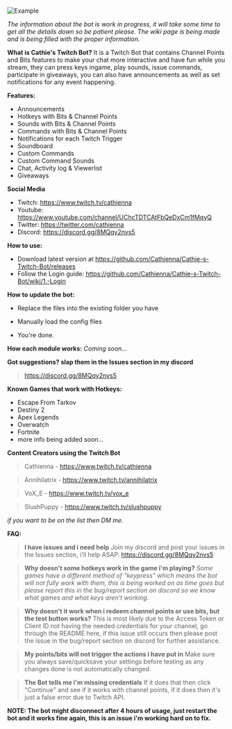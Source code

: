 
![Example](https://dl.dropboxusercontent.com/s/6pitgfz2dqyw9j4/Twitch%20Bot%20Panel.png)

*The information about the bot is work in progress, it will take some time to get all the details down so be patient please.*
*The wiki page is being made and is being filled with the proper information.*

**What is Cathie's Twitch Bot?**
It is a Twitch Bot that contains Channel Points and Bits features to make your chat more interactive and have fun while you stream, they can press keys ingame, play sounds, issue commands, participate in giveaways, you can also have announcements as well as set notifications for any event happening.


**Features:**
 - Announcements
 - Hotkeys with Bits & Channel Points
 - Sounds with Bits & Channel Points
 - Commands with Bits & Channel Points
 - Notifications for each Twitch Trigger
 - Soundboard
 - Custom Commands
 - Custom Command Sounds
 - Chat, Activity log & Viewerlist
 - Giveaways


**Social Media**
- Twitch:  https://www.twitch.tv/cathienna
- Youtube:  https://www.youtube.com/channel/UChcTDTCAtFbQeDxCm1fMqyQ
- Twitter:  https://twitter.com/cathienna
- Discord:  https://discord.gg/8MQqy2nvs5


**How to use:**
- Download latest version at https://github.com/Cathienna/Cathie-s-Twitch-Bot/releases
- Follow the Login guide: https://github.com/Cathienna/Cathie-s-Twitch-Bot/wiki/1.-Login

**How to update the bot:**
- Replace the files into the existing folder you have

- Manually load the config files

- You're done.


**How each module works:**
*Coming soon...*


**Got suggestions? slap them in the Issues section in my discord**
> https://discord.gg/8MQqy2nvs5


**Known Games that work with Hotkeys:**

 - Escape From Tarkov
 - Destiny 2
 - Apex Legends
 - Overwatch
 - Fortnite
 - more info being added soon...


**Content Creators using the Twitch Bot**
> Cathienna - https://www.twitch.tv/cathienna

> Annihilatrix - https://www.twitch.tv/annihilatrix

> VoX_E - https://www.twitch.tv/vox_e

> SlushPuppy - https://www.twitch.tv/slushpuppy

*if you want to be on the list then DM me.*


**FAQ:**

> **I have issues and i need help**
> Join my discord and post your issues in the Issues section, i'll help ASAP. https://discord.gg/8MQqy2nvs5

> **Why doesn't some hotkeys work in the game i'm playing?**
> *Some games have a different method of "keypress" which means the bot will not fully work with them, this is being worked on as time goes but please report this in the bug/report section on discord so we know what games and what keys aren't working.*

> **Why doesn't it work when i redeem channel points or use bits, but the test button works?**
> This is most likely due to the Access Token or Client ID not having the needed credentials for your channel, go through the README here, if this issue still occurs then please post the issue in the bug/report section on discord for further assistance.

> **My points/bits will not trigger the actions i have put in**
> Make sure you always save/quicksave your settings before testing as any changes done is not automatically changed.

> **The Bot tells me i'm missing credentials**
> If it does that then click "Continue" and see if it works with channel points, if it does then it's just a false error due to Twitch API.

**NOTE: The bot might disconnect after 4 hours of usage, just restart the bot and it works fine again, this is an issue i'm working hard on to fix.**
